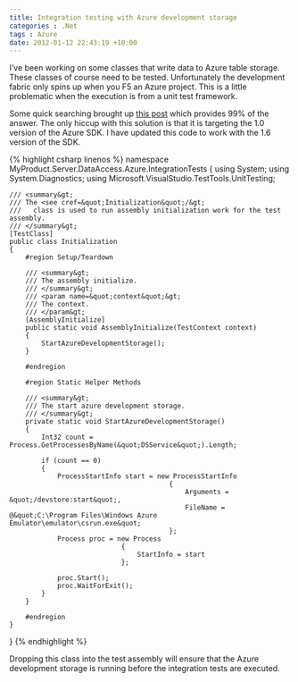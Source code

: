 ```yaml
---
title: Integration testing with Azure development storage
categories : .Net
tags : Azure
date: 2012-01-12 22:43:19 +10:00
---
```


I’ve been working on some classes that write data to Azure table storage. These classes of course need to be tested. Unfortunately the development fabric only spins up when you F5 an Azure project. This is a little problematic when the execution is from a unit test framework.

Some quick searching brought up [this post][0] which provides 99% of the answer. The only hiccup with this solution is that it is targeting the 1.0 version of the Azure SDK. I have updated this code to work with the 1.6 version of the SDK.

{% highlight csharp linenos %}
namespace MyProduct.Server.DataAccess.Azure.IntegrationTests
{
    using System;
    using System.Diagnostics;
    using Microsoft.VisualStudio.TestTools.UnitTesting;
    
    /// <summary&gt;
    /// The <see cref=&quot;Initialization&quot;/&gt;
    ///   class is used to run assembly initialization work for the test assembly.
    /// </summary&gt;
    [TestClass]
    public class Initialization
    {
        #region Setup/Teardown
    
        /// <summary&gt;
        /// The assembly initialize.
        /// </summary&gt;
        /// <param name=&quot;context&quot;&gt;
        /// The context.
        /// </param&gt;
        [AssemblyInitialize]
        public static void AssemblyInitialize(TestContext context)
        {
            StartAzureDevelopmentStorage();
        }
    
        #endregion
    
        #region Static Helper Methods
    
        /// <summary&gt;
        /// The start azure development storage.
        /// </summary&gt;
        private static void StartAzureDevelopmentStorage()
        {
            Int32 count = Process.GetProcessesByName(&quot;DSService&quot;).Length;
    
            if (count == 0)
            {
                ProcessStartInfo start = new ProcessStartInfo
                                            {
                                                Arguments = &quot;/devstore:start&quot;,
                                                FileName = @&quot;C:\Program Files\Windows Azure Emulator\emulator\csrun.exe&quot;
                                            };
                Process proc = new Process
                                {
                                    StartInfo = start
                                };
    
                proc.Start();
                proc.WaitForExit();
            }
        }
    
        #endregion
    }
}
{% endhighlight %}

Dropping this class into the test assembly will ensure that the Azure development storage is running before the integration tests are executed.

[0]: http://searchwindevelopment.techtarget.com/tip/Use-Azure-development-storage-from-unit-tests
